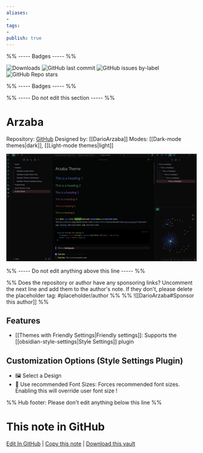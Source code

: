 ```yaml
---
aliases:
- 
tags: 
- 
publish: true
---
```


%% ----- Badges ----- %%

![Downloads](https://img.shields.io/badge/downloads-401-573E7A?style=for-the-badge&logo=)
![GitHub last commit](https://img.shields.io/github/last-commit/DarioArzaba/Obsidian-Theme-Arzaba?color=573E7A&label=last%20update&logo=github&style=for-the-badge)
![GitHub issues by-label](https://img.shields.io/github/issues/DarioArzaba/Obsidian-Theme-Arzaba/help%20wanted?color=573E7A&logo=github&style=for-the-badge) 
![GitHub Repo stars](https://img.shields.io/github/stars/DarioArzaba/Obsidian-Theme-Arzaba?color=573E7A&logo=github&style=for-the-badge)

%% ----- Badges ----- %%

%% ----- Do not edit this section ----- %%

# Arzaba

Repository: [GitHub](https://github.com/DarioArzaba/Obsidian-Theme-Arzaba)
Designed by: [[DarioArzaba]]
Modes: [[Dark-mode themes|dark]], [[Light-mode themes|light]]



![screenshot](https://github.com/DarioArzaba/Obsidian-Theme-Arzaba/raw/HEAD/screenshot.png)

%% ----- Do not edit anything above this line ----- %% 

%% Does the repository or author have any sponsoring links? Uncomment the next line and add them to the author's note. If they don't, please delete the placeholder tag: #placeholder/author %%
%% ![[DarioArzaba#Sponsor this author]] %%


## Features

- [[Themes with Friendly Settings|Friendly settings]]: Supports the [[obsidian-style-settings|Style Settings]] plugin

## Customization Options (Style Settings Plugin) 
- 🖼️ Select a Design
- 📏 Use recommended Font Sizes: Forces recommended font sizes. Enabling this will override user font size !


%% Hub footer: Please don't edit anything below this line %%

# This note in GitHub

<span class="git-footer">[Edit In GitHub](https://github.dev/obsidian-community/obsidian-hub/blob/main/02%20-%20Community%20Expansions/02.05%20All%20Community%20Expansions/Themes/Arzaba.md "git-hub-edit-note") | [Copy this note](https://raw.githubusercontent.com/obsidian-community/obsidian-hub/main/02%20-%20Community%20Expansions/02.05%20All%20Community%20Expansions/Themes/Arzaba.md "git-hub-copy-note") | [Download this vault](https://github.com/obsidian-community/obsidian-hub/archive/refs/heads/main.zip "git-hub-download-vault") </span>
